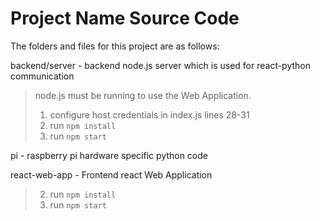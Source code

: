 # Project Name Source Code

The folders and files for this project are as follows:

backend/server - backend node.js server which is used for react-python communication
>node.js must be running to use the Web Application.
>1. configure host credentials in index.js lines 28-31
>2. run `npm install`
>2. run `npm start`



pi - raspberry pi hardware specific python code


react-web-app - Frontend react Web Application
>2. run `npm install`
>2. run `npm start`
